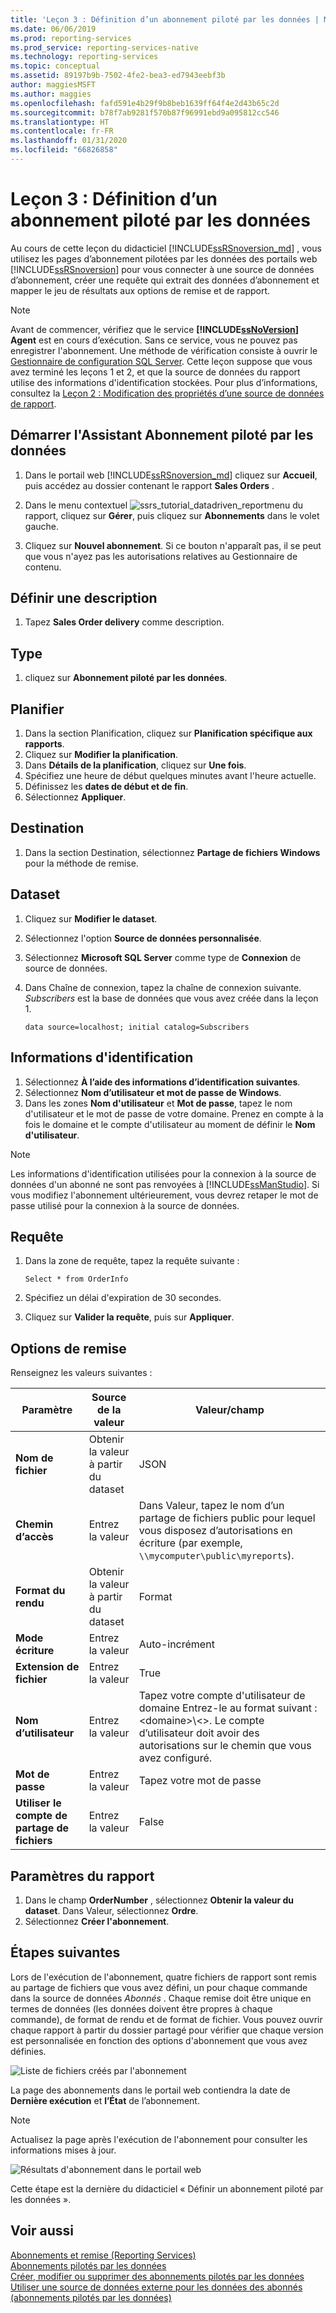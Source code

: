 ```yaml
---
title: 'Leçon 3 : Définition d’un abonnement piloté par les données | Microsoft Docs'
ms.date: 06/06/2019
ms.prod: reporting-services
ms.prod_service: reporting-services-native
ms.technology: reporting-services
ms.topic: conceptual
ms.assetid: 89197b9b-7502-4fe2-bea3-ed7943eebf3b
author: maggiesMSFT
ms.author: maggies
ms.openlocfilehash: fafd591e4b29f9b8beb1639ff64f4e2d43b65c2d
ms.sourcegitcommit: b78f7ab9281f570b87f96991ebd9a095812cc546
ms.translationtype: HT
ms.contentlocale: fr-FR
ms.lasthandoff: 01/31/2020
ms.locfileid: "66826858"
---
```

# <a name="lesson-3-defining-a-data-driven-subscription"></a>Leçon 3 : Définition d’un abonnement piloté par les données
Au cours de cette leçon du didacticiel [!INCLUDE[ssRSnoversion_md](../includes/ssrsnoversion-md.md)] , vous utilisez les pages d’abonnement pilotées par les données des portails web [!INCLUDE[ssRSnoversion](../includes/ssrsnoversion-md.md)] pour vous connecter à une source de données d’abonnement, créer une requête qui extrait des données d’abonnement et mapper le jeu de résultats aux options de remise et de rapport.  
  
> [!NOTE]  
> Avant de commencer, vérifiez que le service **[!INCLUDE[ssNoVersion](../includes/ssnoversion-md.md)] Agent** est en cours d’exécution. Sans ce service, vous ne pouvez pas enregistrer l'abonnement.  Une méthode de vérification consiste à ouvrir le [Gestionnaire de configuration SQL Server](../relational-databases/sql-server-configuration-manager.md).
Cette leçon suppose que vous avez terminé les leçons 1 et 2, et que la source de données du rapport utilise des informations d'identification stockées.  Pour plus d’informations, consultez la [Leçon 2 : Modification des propriétés d’une source de données de rapport](../reporting-services/lesson-2-modifying-the-report-data-source-properties.md).  
  
## <a name="bkmk_startwizard"></a>Démarrer l'Assistant Abonnement piloté par les données  
  
1.  Dans le portail web [!INCLUDE[ssRSnoversion_md](../includes/ssrsnoversion-md.md)] cliquez sur **Accueil**, puis accédez au dossier contenant le rapport **Sales Orders** .  
  
2.  Dans le menu contextuel ![ssrs_tutorial_datadriven_reportmenu](../reporting-services/media/ssrs-tutorial-datadriven-reportmenu.png) du rapport, cliquez sur **Gérer**, puis cliquez sur **Abonnements** dans le volet gauche.  
  
3. Cliquez sur **Nouvel abonnement**. Si ce bouton n'apparaît pas, il se peut que vous n'ayez pas les autorisations relatives au Gestionnaire de contenu.
  
## <a name="define-a-description"></a>Définir une description  
1.  Tapez **Sales Order delivery** comme description.

## <a name="type"></a>Type
1.  cliquez sur **Abonnement piloté par les données**.  

## <a name="schedule"></a>Planifier
1. Dans la section Planification, cliquez sur **Planification spécifique aux rapports**.
2. Cliquez sur **Modifier la planification**.
3. Dans **Détails de la planification**, cliquez sur **Une fois**.  
4. Spécifiez une heure de début quelques minutes avant l'heure actuelle.  
5. Définissez les **dates de début et de fin**.
6. Sélectionnez **Appliquer**.

## <a name="destination"></a>Destination  
1.  Dans la section Destination, sélectionnez **Partage de fichiers Windows** pour la méthode de remise.  

## <a name="dataset"></a>Dataset
1. Cliquez sur **Modifier le dataset**.
2. Sélectionnez l'option **Source de données personnalisée**.
3. Sélectionnez **Microsoft SQL Server** comme type de **Connexion** de source de données.
4. Dans Chaîne de connexion, tapez la chaîne de connexion suivante. *Subscribers* est la base de données que vous avez créée dans la leçon 1. 
  
    ```  
    data source=localhost; initial catalog=Subscribers
    ```
    
## <a name="credentials"></a>Informations d'identification
1. Sélectionnez **À l’aide des informations d’identification suivantes**.
2. Sélectionnez **Nom d’utilisateur et mot de passe de Windows**.
3.  Dans les zones **Nom d'utilisateur** et **Mot de passe**, tapez le nom d'utilisateur et le mot de passe de votre domaine. Prenez en compte à la fois le domaine et le compte d'utilisateur au moment de définir le **Nom d'utilisateur**.

> [!NOTE]  
> Les informations d'identification utilisées pour la connexion à la source de données d'un abonné ne sont pas renvoyées à [!INCLUDE[ssManStudio](../includes/ssmanstudio-md.md)]. Si vous modifiez l'abonnement ultérieurement, vous devrez retaper le mot de passe utilisé pour la connexion à la source de données.

## <a name="query"></a>Requête      
1.  Dans la zone de requête, tapez la requête suivante :  
  
    ```
    Select * from OrderInfo  
    ```  
  
2.  Spécifiez un délai d'expiration de 30 secondes.  
  
3.  Cliquez sur **Valider la requête**, puis sur **Appliquer**.

## <a name="delivery-options"></a>Options de remise
Renseignez les valeurs suivantes :

Paramètre  |Source de la valeur  | Valeur/champ  
---------|---------|---------
**Nom de fichier**     |Obtenir la valeur à partir du dataset | JSON     
**Chemin d’accès**     | Entrez la valeur  | Dans Valeur, tapez le nom d’un partage de fichiers public pour lequel vous disposez d’autorisations en écriture (par exemple, `\\mycomputer\public\myreports`). 
**Format du rendu** | Obtenir la valeur à partir du dataset | Format
**Mode écriture**| Entrez la valeur| Auto-incrément    
**Extension de fichier** |Entrez la valeur |True
**Nom d’utilisateur** | Entrez la valeur | Tapez votre compte d'utilisateur de domaine Entrez-le au format suivant : \<domaine>\\\<>. Le compte d’utilisateur doit avoir des autorisations sur le chemin que vous avez configuré. 
**Mot de passe** | Entrez la valeur | Tapez votre mot de passe
**Utiliser le compte de partage de fichiers** | Entrez la valeur | False

## <a name="report-parameters"></a>Paramètres du rapport
 1. Dans le champ **OrderNumber** , sélectionnez **Obtenir la valeur du dataset**. Dans Valeur, sélectionnez **Ordre**. 
 2. Sélectionnez **Créer l'abonnement**.
   
## <a name="next-steps"></a>Étapes suivantes  
Lors de l'exécution de l'abonnement, quatre fichiers de rapport sont remis au partage de fichiers que vous avez défini, un pour chaque commande dans la source de données *Abonnés* . Chaque remise doit être unique en termes de données (les données doivent être propres à chaque commande), de format de rendu et de format de fichier. Vous pouvez ouvrir chaque rapport à partir du dossier partagé pour vérifier que chaque version est personnalisée en fonction des options d'abonnement que vous avez définies.  
  
![Liste de fichiers créés par l'abonnement](../reporting-services/media/ssrs-tutorial-datadriven-subscription-filelist.gif "Liste de fichiers créés par l'abonnement")  
  
La page des abonnements dans le portail web contiendra la date de **Dernière exécution** et **l’État** de l’abonnement. 
> [!NOTE]
> Actualisez la page après l'exécution de l'abonnement pour consulter les informations mises à jour.  
    
![Résultats d'abonnement dans le portail web](../reporting-services/media/ssrs-tutorial-datadriven-subscription-status-reportmanager.png "Résultats d'abonnement dans le portail web")  
  
Cette étape est la dernière du didacticiel « Définir un abonnement piloté par les données ».   
  
## <a name="see-also"></a>Voir aussi  
[Abonnements et remise &#40;Reporting Services&#41;](../reporting-services/subscriptions/subscriptions-and-delivery-reporting-services.md)  
[Abonnements pilotés par les données](../reporting-services/subscriptions/data-driven-subscriptions.md)  
[Créer, modifier ou supprimer des abonnements pilotés par les données](../reporting-services/subscriptions/create-modify-and-delete-data-driven-subscriptions.md)  
[Utiliser une source de données externe pour les données des abonnés &#40;abonnements pilotés par les données&#41;](../reporting-services/subscriptions/use-an-external-data-source-for-subscriber-data-data-driven-subscription.md)  
  
